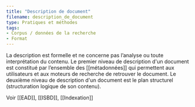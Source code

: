 ```yaml
---
title: "Description de document"
filename: description_de_document
type: Pratiques et méthodes
tags:
- Corpus / données de la recherche
- Format
---
```


La description est formelle et ne concerne pas l’analyse ou toute interprétation du contenu. Le premier niveau de description d'un document est constitué par l’ensemble des [[métadonnées]] qui permettent aux utilisateurs et aux moteurs de recherche de retrouver le document. Le deuxième niveau de description d'un document est le plan structurel (structuration logique de son contenu).

Voir [[EAD]], [[ISBD]], [[Indexation]]

